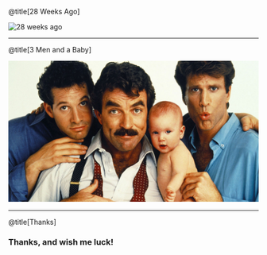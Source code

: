 @title[28 Weeks Ago]

![28 weeks ago](assets/01-28_weeks_ago.jpg&size=contain)

---

@title[3 Men and a Baby]

![3 men and a baby](assets/02-3_men_and_a_baby.jpg)

---

@title[Thanks]

### Thanks, and wish me luck!
